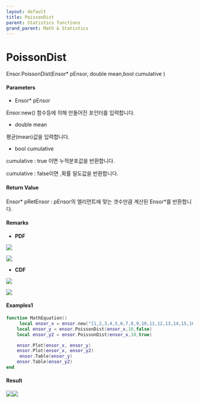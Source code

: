 ```yaml
---
layout: default
title: PoissonDist
parent: Statistics functions
grand_parent: Math & Statistics
---
```


# PoissonDist

Ensor.PoissonDist\(Ensor\* pEnsor, double mean,bool cumulative \)

#### Parameters

* Ensor\* pEnsor

Ensor.new\(\) 함수등에 의해 만들어진 포인터를 입력합니다.

* double mean

평균\(mean\)값을 입력합니다.

* bool cumulative 

cumulative  : true 이면 누적분포값을 반환합니다.

cumulative  : false이면 ,확률 밀도값을 반환합니다.

#### Return Value

Ensor\* pRetEnsor : pEnsor의 엘리먼트에 맞는 갯수만큼 계산된 Ensor\*를 반환합니다.

#### Remarks

* **PDF**

![](/StatisticsAPI/PoissonDistFunc.png)

![](/StatisticsAPI/PoissonDistPdfGraph.png)

* **CDF**

![](/StatisticsAPI/PoissonDistCdfFunc.png)

![](/StatisticsAPI/PoissonDistCdfGraph.png)

#### Examples1

```lua
function MathEquation()
     local ensor_x = ensor.new("{1,2,3,4,5,6,7,8,9,10,11,12,13,14,15,16,17,18,19,20}")
    local ensor_y = ensor.PoissonDist(ensor_x,10,false)
    local ensor_y2 = ensor.PoissonDist(ensor_x,10,true)

    ensor.Plot(ensor_x, ensor_y)
    ensor.Plot(ensor_x, ensor_y2)
     ensor.Table(ensor_y)
    ensor.Table(ensor_y2)
end
```

#### Result

![](/StatisticsAPI/PoissonDistResult1.png)![](/StatisticsAPI/PoissonDistResult2.png)



